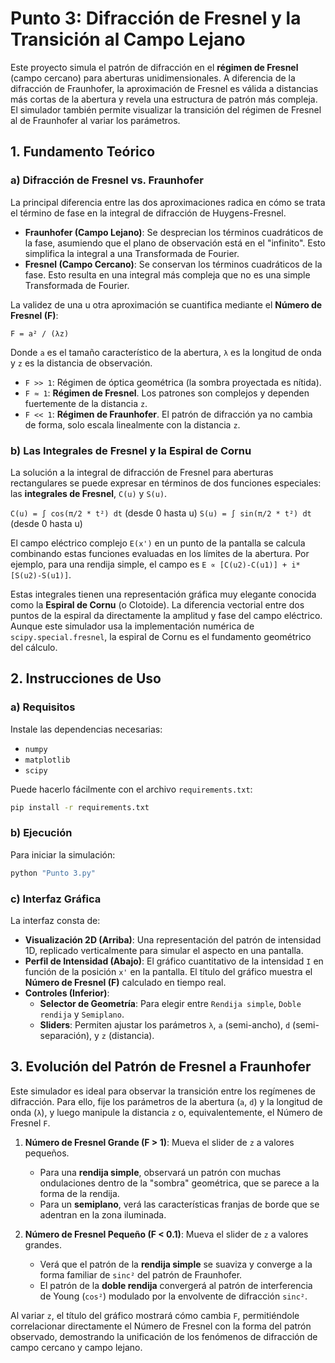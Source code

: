 # Punto 3: Difracción de Fresnel y la Transición al Campo Lejano

Este proyecto simula el patrón de difracción en el **régimen de Fresnel** (campo cercano) para aberturas unidimensionales. A diferencia de la difracción de Fraunhofer, la aproximación de Fresnel es válida a distancias más cortas de la abertura y revela una estructura de patrón más compleja. El simulador también permite visualizar la transición del régimen de Fresnel al de Fraunhofer al variar los parámetros.

## 1. Fundamento Teórico

### a) Difracción de Fresnel vs. Fraunhofer

La principal diferencia entre las dos aproximaciones radica en cómo se trata el término de fase en la integral de difracción de Huygens-Fresnel.

-   **Fraunhofer (Campo Lejano)**: Se desprecian los términos cuadráticos de la fase, asumiendo que el plano de observación está en el "infinito". Esto simplifica la integral a una Transformada de Fourier.
-   **Fresnel (Campo Cercano)**: Se conservan los términos cuadráticos de la fase. Esto resulta en una integral más compleja que no es una simple Transformada de Fourier.

La validez de una u otra aproximación se cuantifica mediante el **Número de Fresnel (F)**:

`F = a² / (λz)`

Donde `a` es el tamaño característico de la abertura, `λ` es la longitud de onda y `z` es la distancia de observación.

-   `F >> 1`: Régimen de óptica geométrica (la sombra proyectada es nítida).
-   `F ≈ 1`: **Régimen de Fresnel**. Los patrones son complejos y dependen fuertemente de la distancia `z`.
-   `F << 1`: **Régimen de Fraunhofer**. El patrón de difracción ya no cambia de forma, solo escala linealmente con la distancia `z`.

### b) Las Integrales de Fresnel y la Espiral de Cornu

La solución a la integral de difracción de Fresnel para aberturas rectangulares se puede expresar en términos de dos funciones especiales: las **integrales de Fresnel**, `C(u)` y `S(u)`.

`C(u) = ∫ cos(π/2 * t²) dt` (desde 0 hasta u)
`S(u) = ∫ sin(π/2 * t²) dt` (desde 0 hasta u)

El campo eléctrico complejo `E(x')` en un punto de la pantalla se calcula combinando estas funciones evaluadas en los límites de la abertura. Por ejemplo, para una rendija simple, el campo es `E ∝ [C(u2)-C(u1)] + i*[S(u2)-S(u1)]`.

Estas integrales tienen una representación gráfica muy elegante conocida como la **Espiral de Cornu** (o Clotoide). La diferencia vectorial entre dos puntos de la espiral da directamente la amplitud y fase del campo eléctrico. Aunque este simulador usa la implementación numérica de `scipy.special.fresnel`, la espiral de Cornu es el fundamento geométrico del cálculo.

## 2. Instrucciones de Uso

### a) Requisitos

Instale las dependencias necesarias:

-   `numpy`
-   `matplotlib`
-   `scipy`

Puede hacerlo fácilmente con el archivo `requirements.txt`:
```bash
pip install -r requirements.txt
```

### b) Ejecución

Para iniciar la simulación:
```bash
python "Punto 3.py"
```

### c) Interfaz Gráfica

La interfaz consta de:
-   **Visualización 2D (Arriba)**: Una representación del patrón de intensidad 1D, replicado verticalmente para simular el aspecto en una pantalla.
-   **Perfil de Intensidad (Abajo)**: El gráfico cuantitativo de la intensidad `I` en función de la posición `x'` en la pantalla. El título del gráfico muestra el **Número de Fresnel (F)** calculado en tiempo real.
-   **Controles (Inferior)**:
    -   **Selector de Geometría**: Para elegir entre `Rendija simple`, `Doble rendija` y `Semiplano`.
    -   **Sliders**: Permiten ajustar los parámetros `λ`, `a` (semi-ancho), `d` (semi-separación), y `z` (distancia).

## 3. Evolución del Patrón de Fresnel a Fraunhofer

Este simulador es ideal para observar la transición entre los regímenes de difracción. Para ello, fije los parámetros de la abertura (`a`, `d`) y la longitud de onda (`λ`), y luego manipule la distancia `z` o, equivalentemente, el Número de Fresnel `F`.

1.  **Número de Fresnel Grande (F > 1)**: Mueva el slider de `z` a valores pequeños.
    -   Para una **rendija simple**, observará un patrón con muchas ondulaciones dentro de la "sombra" geométrica, que se parece a la forma de la rendija.
    -   Para un **semiplano**, verá las características franjas de borde que se adentran en la zona iluminada.

2.  **Número de Fresnel Pequeño (F < 0.1)**: Mueva el slider de `z` a valores grandes.
    -   Verá que el patrón de la **rendija simple** se suaviza y converge a la forma familiar de `sinc²` del patrón de Fraunhofer.
    -   El patrón de la **doble rendija** convergerá al patrón de interferencia de Young (`cos²`) modulado por la envolvente de difracción `sinc²`.

Al variar `z`, el título del gráfico mostrará cómo cambia `F`, permitiéndole correlacionar directamente el Número de Fresnel con la forma del patrón observado, demostrando la unificación de los fenómenos de difracción de campo cercano y campo lejano.
